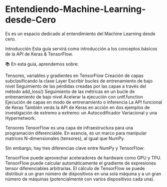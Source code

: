 # Entendiendo-Machine-Learning-desde-Cero
Es es un espacio dedicado al entendimiento del Machine Learning desde cero.

Introducción
Esta guía servirá como introducción a los conceptos básicos de la API de Keras & TensorFlow.

📚 En esta guía, aprendemos sobre:

Tensores, variables y gradientes en TensorFlow
Creación de capas subclasificando la clase Layer
Escribir bucles de entrenamiento de bajo nivel
Seguimiento de las pérdidas creadas por las capas a través del método add_loss()
Seguimiento de las métricas en un bucle de entrenamiento de bajo nivel
Acelerar la ejecución con untf.function
Ejecución de capas en modo de entrenamiento o inferencia
La API funcional de Keras
También verás la API de Keras en acción en dos ejemplos de investigación de extremo a extremo: un Autocodificador Variacional y una Hypernetwork.


Tensores
TensorFlow es una capa de infraestructura para una programación diferenciable. En esencia, es un marco para manipular matrices N-dimensionales (tensores), al igual que NumPy.

Sin embargo, hay tres diferencias clave entre NumPy y TensorFlow:

TensorFlow puede aprovechar aceleradores de hardware como GPU y TPU.
TensorFlow puede calcular automáticamente el gradiente de expresiones tensor diferenciables arbitrarias.
El cálculo de TensorFlow se puede distribuir a un gran número de dispositivos en una sola máquina y a un gran número de máquinas (potencialmente con varios dispositivos cada una).
